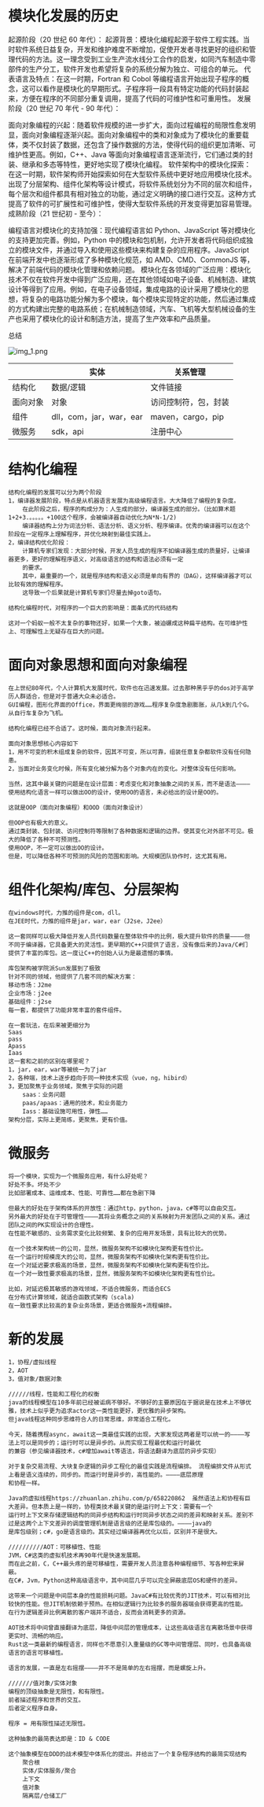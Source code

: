 # 模块化发展的历史

起源阶段（20 世纪 60 年代）：
起源背景：模块化编程起源于软件工程实践。当时软件系统日益复杂，开发和维护难度不断增加，促使开发者寻找更好的组织和管理代码的方法。这一理念受到工业生产流水线分工合作的启发，如同汽车制造中零部件的生产分工，软件开发也希望将复杂的系统分解为独立、可组合的单元。
代表语言及特点：在这一时期，Fortran 和 Cobol 等编程语言开始出现子程序的概念，这可以看作是模块化的早期形式。子程序将一段具有特定功能的代码封装起来，方便在程序的不同部分重复调用，提高了代码的可维护性和可重用性。
发展阶段（20 世纪 70 年代 - 90 年代）：

面向对象编程的兴起：随着软件规模的进一步扩大，面向过程编程的局限性愈发明显，面向对象编程逐渐兴起。面向对象编程中的类和对象成为了模块化的重要载体，类不仅封装了数据，还包含了操作数据的方法，使得代码的组织更加清晰、可维护性更高。例如，C++、Java 等面向对象编程语言逐渐流行，它们通过类的封装、继承和多态等特性，更好地实现了模块化编程。
软件架构中的模块化探索：在这一时期，软件架构师开始探索如何在大型软件系统中更好地应用模块化技术。出现了分层架构、组件化架构等设计模式，将软件系统划分为不同的层次和组件，每个层次和组件都具有相对独立的功能，通过定义明确的接口进行交互。这种方式提高了软件的可扩展性和可维护性，使得大型软件系统的开发变得更加容易管理。
成熟阶段（21 世纪初 - 至今）：

编程语言对模块化的支持加强：现代编程语言如 Python、JavaScript 等对模块化的支持更加完善。例如，Python 中的模块和包机制，允许开发者将代码组织成独立的模块文件，并通过导入和使用这些模块来构建复杂的应用程序。JavaScript 在前端开发中也逐渐形成了多种模块化规范，如 AMD、CMD、CommonJS 等，解决了前端代码的模块化管理和依赖问题。
模块化在各领域的广泛应用：模块化技术不仅在软件开发中得到广泛应用，还在其他领域如电子设备、机械制造、建筑设计等得到了应用。例如，在电子设备领域，集成电路的设计采用了模块化的思想，将复杂的电路功能分解为多个模块，每个模块实现特定的功能，然后通过集成的方式构建出完整的电路系统；在机械制造领域，汽车、飞机等大型机械设备的生产也采用了模块化的设计和制造方法，提高了生产效率和产品质量。


总结

![img_1.png](img_1.png)

|     | 实体                  | 关系管理            | 
|-----|---------------------|-----------------| 
| 结构化 | 数据/逻辑               | 文件链接            | 
| 面向对象 | 对象                  | 访问控制符，包，封装      | 
| 组件  | dll，com，jar，war，ear | maven，cargo，pip | 
| 微服务 | sdk，api             | 注册中心            | 






# 结构化编程

    结构化编程的发展可以分为两个阶段
    1，编译器发展阶段，特点是从机器语言发展为高级编程语言。大大降低了编程的复杂度。
        在此阶段之后，程序的构成分为：人生成的部分，编译器生成的部分。（比如算术题1+2+3.。。。。。+100这个程序，会被编译器自动优化为N*N-1/2)
        编译器结构上分为词法分析、语法分析、语义分析、程序编译。优秀的编译器可以在这个阶段在一定程序上理解程序，并优化映射到最佳实践上。
    2，编译结构优化阶段：
        计算机专家们发现：大部分时候，开发人员生成的程序不如编译器生成的质量好，让编译器更多，更好的理解程序语义，对高级语言的结构和语法必须有一定
        的要求。
        其中，最重要的一个，就是程序结构和语义必须是单向有界的（DAG），这样编译器才可以比较有效的理解程序。
        这导致一个后果就是计算机专家们尽量去掉goto语句。
        
    结构化编程时代，对程序的一个巨大的影响是：面条式的代码结构
        
    这对一个蚂蚁一般不太复杂的事物还好，如果一个大象，被迫碾成这种扁平结构。在可维护性上、可理解性上无疑存在巨大的问题。


# 面向对象思想和面向对象编程

    在上世纪80年代，个人计算机大发展时代，软件也在迅速发展。过去那种黑乎乎的dos对于高学历人群适合，但是对于普通大众未必适合。
    GUI编程，图形化界面的Office，界面更绚丽的游戏……程序复杂度急剧膨胀，从几k到几个G。从自行车复杂为飞机。

    结构化编程已经不合适了。这时候，面向对象流行起来。
        
    面向对象思想核心内容如下 
    1，用不可变的积木组成复杂的软件，因其不可变，所以可靠，组装任意复杂都软件没有任何隐患。
    2，当面对业务变化时候，所有变化被分解为各个对象内在的变化。对整体没有任何影响。

    当然，这其中最关键的问题是在设计层面：考虑变化和对象抽象之间的关系，而不是语法————使用结构化语言一样可以做出OO的设计，使用OO的语言，未必给出的设计是OO的。

    这就是OOP（面向对象编程）和OOD（面向对象设计）

    但OOP也有极大的意义。
    通过类封装、包封装、访问控制符等限制了各种数据和逻辑的边界。使其变化对外部不可见。极大的降低了各种不可预测性。
    使用OOP，不一定可以做出OO的设计。
    但是，可以降低各种不可预测的风险的范围和影响。大规模团队协作时，这尤其有用。

# 组件化架构/库包、分层架构

    
    在windows时代，力推的组件是com，dll。
    在JEE时代，力推的组件是jar，war，ear（J2se，J2ee）
    
    这一套同样可以极大降低开发人员代码数量在整体软件中的比例，极大提升软件的质量————但不同于编译器，它具备更大的灵活性。更早期的C++只提供了语言，没有像后来的Java/C#们
    提供了丰富的库包。这一度让C++的创始人认为是最遗憾的事情。

    库包架构被学院派Sun发展到了极致
    针对不同的领域，他提供了几套不同的解决方案：
    移动市场：J2me
    企业市场：j2ee
    基础组件：j2se
    每一套，都提供了功能非常丰富的套件组件。

    在一套玩法，在后来被更细分为
    Saas
    pass
    Apass
    Iaas
    这一套和之前的区别在哪里呢？
    1，jar，ear，war等被统一为了jar
    2，各种端，技术上逐步趋向于同一种技术实现（vue，ng，hibird）
    3，更加聚焦于业务领域，聚焦于实际的问题
        saas：业务问题
        paas/apaas：通用的技术，和业务能力
        Iass：基础设施可用性，弹性……
    架构分层，实际上更简练，更聚焦，更有价值。

# 微服务

    将一个模块，实现为一个微服务应用，有什么好处呢？
    好处不多。坏处不少
    比如部署成本、运维成本、性能、可靠性……都在急剧下降

    但最大的好处在于架构体系的开放性：通过http，python，java，c#等可以自由交互。
    另外最大的好处在于可管理性————其将业务概念之间的关系映射为开发团队之间的关系。通过团队之间的PK实现设计的合理性。
    在性能不敏感的、业务需求变化比较频繁、复杂的应用开发场景，具有比较大的优势。
        
    在一个技术架构统一的公司，显然，微服务架构不如模块化架构更有性价比。
    在一个运行时规模庞大的公司，显然，微服务架构不如模块化架构更有性价比。
    在一个对延迟要求极高的场景，显然，微服务架构不如模块化架构更有性价比。
    在一个对一致性要求极高的场景，显然，微服务架构不如模块化架构更有性价比。

    比如，对延迟极其敏感的游戏领域，不适合微服务，而适合ECS
    在分布式计算领域，就适合函数式架构（scala)
    在一致性要求比较高的复杂业务场景，更适合微服务+流程编排。

# 新的发展
    
    1，协程/虚拟线程
    2，AOT
    3，值对象/数据对象
    
    //////线程，性能和工程化的权衡
    java的线程模型在10多年前已经被诟病不够好。不够好的主要原因在于据说是在技术上不够优雅，技术上似乎更为追求actor这一类性能更好，更优雅的异步架构。
    但java线程这种同步思维符合人的日常思维，非常适合工程化。
    
    今天，随着携程async，await这一类最佳实践的出现，大家发现这两者是可以统一的————写法上可以是同步的；运行时可以是异步的。从而实现工程最优和运行时最优
    的兼容（参见编译器技术，c#增加await等语法，将语法翻译为底层的异步实现）
    
    对于复杂交易流程、大块复杂逻辑的异步工程化的最佳实践是流程编排。 流程编排文件从形式上看是语义连续的，同步的。而运行时是异步的，高性能的。————底层原理
    和协程一样。

    Java的虚拟线程https://zhuanlan.zhihu.com/p/658220862  虽然语法上和协程有巨大差异。但本质上是一样的，协程类技术最关键的是运行时上下文：需要有一个
    运行时上下文来存储逻辑结构的同异步结构和运行时同异步状态之间的差异和映射关系。差别不过是这两个上下文差异的调度管理机制是语言级的还是库包级的。————java的
    是库包级别；c#，go是语言级的。其实经过编译器再优化以后，区别并不是很大。

    //////////AOT：可移植性、性能
    JVM，C#这类的虚拟机技术再90年代是快速发展期。
    而在此之前，C，C++最头疼的是可移植性，需要开发人员注意各种编程细节、写各种宏来屏蔽。
    在C#，Jvm，Python这种高级语言中，其中间层几乎可以完全屏蔽底层OS和硬件的差异。

    这带来一个问题是中间层本身的性能损耗问题。JavaC#有比较优秀的JIT技术，可以有相对比较快的性能。但JIT机制依赖于预热。在相似逻辑行为比较多的服务器端会获得更高的性能。
    在行为逻辑差异比例离散的客户端并不适合，反而会消耗更多的资源。
    
    AOT技术将中间曾直接翻译为底层，降低中间层的管理成本，让这些高级语言在离散场景中获得更实时、流畅的响应。
    Rust这一类最新的编程语言，同样也不愿意引入重量级的GC等中间管理层、同时，也具备高级语言的语言可移植性。
    
    语言的发展，一直是左右摇摆————并不不是简单的左右摇摆，而是螺旋上升。

    ///////值对象/实体对象
    编程的顶级抽象是无限性，和有限性。
    前者描述程序和世界的交互。
    后者定义程序自身。

    程序 = 用有限性描述无限性。

    这种抽象的最简表达即是：ID & CODE

    这个抽象模型在DDD的战术模型中体系化的提出。并给出了一个复杂程序结构的最简实现结构
        聚合根
        实体/实体服务/聚合
        上下文
        值对象
        隔离层/仓储工厂

    
    
    

    
    

    
    

